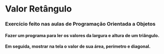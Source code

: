 # Valor Retângulo
### Exercício feito nas aulas de Programação Orientada a Objetos
#### Fazer um programa para ler os valores da largura e altura de um triângulo.
#### Em seguida, mostrar na tela o valor de sua área, perímetro e diagonal.

